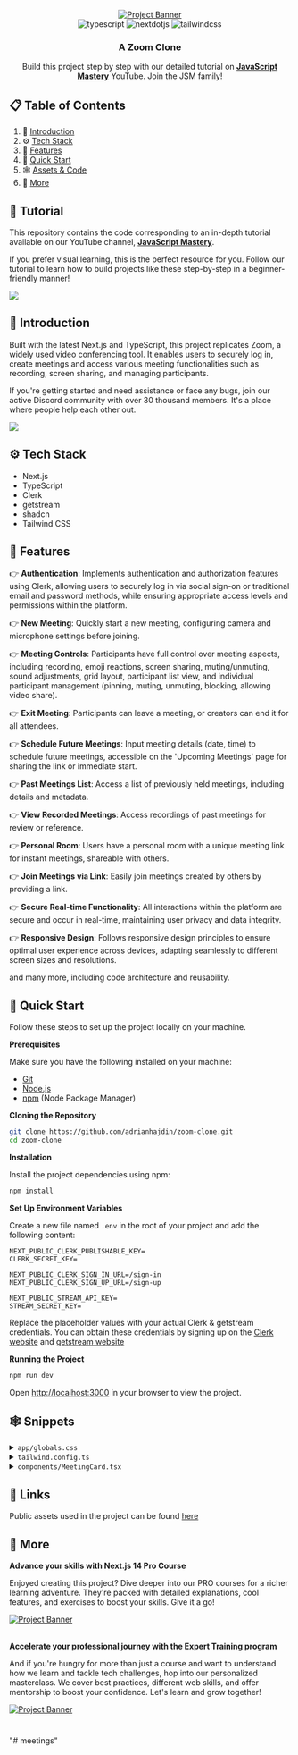 <div align="center">
  <br />
    <a href="https://youtu.be/R8CIO1DZ2b8" target="_blank">
      <img src="https://github.com/adrianhajdin/zoom-clone/assets/67959015/f09a8421-67d3-45ce-b9bc-a791cdc2774b" alt="Project Banner">
    </a>
  
  <br />

  <div>
    <img src="https://img.shields.io/badge/-TypeScript-black?style=for-the-badge&logoColor=white&logo=typescript&color=3178C6" alt="typescript" />
    <img src="https://img.shields.io/badge/-Next_JS-black?style=for-the-badge&logoColor=white&logo=nextdotjs&color=000000" alt="nextdotjs" />
    <img src="https://img.shields.io/badge/-Tailwind_CSS-black?style=for-the-badge&logoColor=white&logo=tailwindcss&color=06B6D4" alt="tailwindcss" />
  </div>

  <h3 align="center">A Zoom Clone</h3>

   <div align="center">
     Build this project step by step with our detailed tutorial on <a href="https://www.youtube.com/@javascriptmastery/videos" target="_blank"><b>JavaScript Mastery</b></a> YouTube. Join the JSM family!
    </div>
</div>

## 📋 <a name="table">Table of Contents</a>

1. 🤖 [Introduction](#introduction)
2. ⚙️ [Tech Stack](#tech-stack)
3. 🔋 [Features](#features)
4. 🤸 [Quick Start](#quick-start)
5. 🕸️ [Assets & Code](#snippets)
6. 🚀 [More](#more)

## 🚨 Tutorial

This repository contains the code corresponding to an in-depth tutorial available on our YouTube channel, <a href="https://www.youtube.com/@javascriptmastery/videos" target="_blank"><b>JavaScript Mastery</b></a>. 

If you prefer visual learning, this is the perfect resource for you. Follow our tutorial to learn how to build projects like these step-by-step in a beginner-friendly manner!

<a href="https://youtu.be/R8CIO1DZ2b8" target="_blank"><img src="https://github.com/sujatagunale/EasyRead/assets/151519281/1736fca5-a031-4854-8c09-bc110e3bc16d" /></a>

## <a name="introduction">🤖 Introduction</a>

Built with the latest Next.js and TypeScript, this project replicates Zoom, a widely used video conferencing tool. It enables users to securely log in, create meetings and access various meeting functionalities such as recording, screen sharing, and managing participants.

If you're getting started and need assistance or face any bugs, join our active Discord community with over 30 thousand members. It's a place where people help each other out.

<a href="https://discord.com/invite/n6EdbFJ" target="_blank"><img src="https://github.com/sujatagunale/EasyRead/assets/151519281/618f4872-1e10-42da-8213-1d69e486d02e" /></a>

## <a name="tech-stack">⚙️ Tech Stack</a>

- Next.js
- TypeScript
- Clerk
- getstream
- shadcn
- Tailwind CSS

## <a name="features">🔋 Features</a>


👉 **Authentication**: Implements authentication and authorization features using Clerk, allowing users to securely log in via social sign-on or traditional email and password methods, while ensuring appropriate access levels and permissions within the platform.

👉 **New Meeting**: Quickly start a new meeting, configuring camera and microphone settings before joining.

👉 **Meeting Controls**: Participants have full control over meeting aspects, including recording, emoji reactions, screen sharing, muting/unmuting, sound adjustments, grid layout, participant list view, and individual participant management (pinning, muting, unmuting, blocking, allowing video share).

👉 **Exit Meeting**: Participants can leave a meeting, or creators can end it for all attendees.

👉 **Schedule Future Meetings**: Input meeting details (date, time) to schedule future meetings, accessible on the 'Upcoming Meetings' page for sharing the link or immediate start.

👉 **Past Meetings List**: Access a list of previously held meetings, including details and metadata.

👉 **View Recorded Meetings**: Access recordings of past meetings for review or reference.

👉 **Personal Room**: Users have a personal room with a unique meeting link for instant meetings, shareable with others.

👉 **Join Meetings via Link**: Easily join meetings created by others by providing a link.

👉 **Secure Real-time Functionality**: All interactions within the platform are secure and occur in real-time, maintaining user privacy and data integrity.

👉 **Responsive Design**: Follows responsive design principles to ensure optimal user experience across devices, adapting seamlessly to different screen sizes and resolutions.

and many more, including code architecture and reusability. 

## <a name="quick-start">🤸 Quick Start</a>

Follow these steps to set up the project locally on your machine.

**Prerequisites**

Make sure you have the following installed on your machine:

- [Git](https://git-scm.com/)
- [Node.js](https://nodejs.org/en)
- [npm](https://www.npmjs.com/) (Node Package Manager)

**Cloning the Repository**

```bash
git clone https://github.com/adrianhajdin/zoom-clone.git
cd zoom-clone
```

**Installation**

Install the project dependencies using npm:

```bash
npm install
```

**Set Up Environment Variables**

Create a new file named `.env` in the root of your project and add the following content:

```env
NEXT_PUBLIC_CLERK_PUBLISHABLE_KEY=
CLERK_SECRET_KEY=

NEXT_PUBLIC_CLERK_SIGN_IN_URL=/sign-in
NEXT_PUBLIC_CLERK_SIGN_UP_URL=/sign-up

NEXT_PUBLIC_STREAM_API_KEY=
STREAM_SECRET_KEY=
```

Replace the placeholder values with your actual Clerk & getstream credentials. You can obtain these credentials by signing up on the [Clerk website](https://clerk.com/) and [getstream website](https://getstream.io/)

**Running the Project**

```bash
npm run dev
```

Open [http://localhost:3000](http://localhost:3000) in your browser to view the project.

## <a name="snippets">🕸️ Snippets</a>

<details>
<summary><code>app/globals.css</code></summary>

```css
@tailwind base;
@tailwind components;
@tailwind utilities;

* {
  margin: 0;
  padding: 0;
  box-sizing: border-box;
}

/* ======== stream css overrides ======== */
.str-video__call-stats {
  max-width: 500px;
  position: relative;
}

.str-video__speaker-layout__wrapper {
  max-height: 700px;
}

.str-video__participant-details {
  color: white;
}

.str-video__menu-container {
  color: white;
}

.str-video__notification {
  color: white;
}

.str-video__participant-list {
  background-color: #1c1f2e;
  padding: 10px;
  border-radius: 10px;
  color: white;
  height: 100%;
}

.str-video__call-controls__button {
  height: 40px;
}

.glassmorphism {
  background: rgba(255, 255, 255, 0.25);
  backdrop-filter: blur(4px);
  -webkit-backdrop-filter: blur(4px);
}
.glassmorphism2 {
  background: rgba(18, 17, 17, 0.25);
  backdrop-filter: blur(8px);
  -webkit-backdrop-filter: blur(8px);
}

/* ==== clerk class override ===== */

.cl-userButtonPopoverActionButtonIcon {
  color: white;
}

.cl-logoBox {
  height: 40px;
}
.cl-dividerLine {
  background: #252a41;
  height: 2px;
}

.cl-socialButtonsIconButton {
  border: 3px solid #565761;
}

.cl-internal-wkkub3 {
  color: white;
}
.cl-userButtonPopoverActionButton {
  color: white;
}

/* =============================== */

@layer utilities {
  .flex-center {
    @apply flex justify-center items-center;
  }

  .flex-between {
    @apply flex justify-between items-center;
  }
}

/* animation */

.show-block {
  width: 100%;
  max-width: 350px;
  display: block;
  animation: show 0.7s forwards linear;
}

@keyframes show {
  0% {
    animation-timing-function: ease-in;
    width: 0%;
  }

  100% {
    animation-timing-function: ease-in;
    width: 100%;
  }
}
```

</details>

<details>
<summary><code>tailwind.config.ts</code></summary>

```typescript
import type { Config } from 'tailwindcss';

const config = {
  darkMode: ['class'],
  content: [
    './pages/**/*.{ts,tsx}',
    './components/**/*.{ts,tsx}',
    './app/**/*.{ts,tsx}',
    './src/**/*.{ts,tsx}',
  ],
  prefix: '',
  theme: {
    container: {
      center: true,
      padding: '2rem',
      screens: {
        '2xl': '1400px',
      },
    },
    extend: {
      colors: {
        dark: {
          1: '#1C1F2E',
          2: '#161925',
          3: '#252A41',
          4: '#1E2757',
        },
        blue: {
          1: '#0E78F9',
        },
        sky: {
          1: '#C9DDFF',
          2: '#ECF0FF',
          3: '#F5FCFF',
        },
        orange: {
          1: '#FF742E',
        },
        purple: {
          1: '#830EF9',
        },
        yellow: {
          1: '#F9A90E',
        },
      },
      keyframes: {
        'accordion-down': {
          from: { height: '0' },
          to: { height: 'var(--radix-accordion-content-height)' },
        },
        'accordion-up': {
          from: { height: 'var(--radix-accordion-content-height)' },
          to: { height: '0' },
        },
      },
      animation: {
        'accordion-down': 'accordion-down 0.2s ease-out',
        'accordion-up': 'accordion-up 0.2s ease-out',
      },
      backgroundImage: {
        hero: "url('/images/hero-background.png')",
      },
    },
  },
  plugins: [require('tailwindcss-animate')],
} satisfies Config;

export default config;
```

</details>

<details>
<summary><code>components/MeetingCard.tsx</code></summary>

```typescript
"use client";

import Image from "next/image";

import { cn } from "@/lib/utils";
import { Button } from "./ui/button";
import { avatarImages } from "@/constants";
import { useToast } from "./ui/use-toast";

interface MeetingCardProps {
  title: string;
  date: string;
  icon: string;
  isPreviousMeeting?: boolean;
  buttonIcon1?: string;
  buttonText?: string;
  handleClick: () => void;
  link: string;
}

const MeetingCard = ({
  icon,
  title,
  date,
  isPreviousMeeting,
  buttonIcon1,
  handleClick,
  link,
  buttonText,
}: MeetingCardProps) => {
  const { toast } = useToast();

  return (
    <section className="flex min-h-[258px] w-full flex-col justify-between rounded-[14px] bg-dark-1 px-5 py-8 xl:max-w-[568px]">
      <article className="flex flex-col gap-5">
        <Image src={icon} alt="upcoming" width={28} height={28} />
        <div className="flex justify-between">
          <div className="flex flex-col gap-2">
            <h1 className="text-2xl font-bold">{title}</h1>
            <p className="text-base font-normal">{date}</p>
          </div>
        </div>
      </article>
      <article className={cn("flex justify-center relative", {})}>
        <div className="relative flex w-full max-sm:hidden">
          {avatarImages.map((img, index) => (
            <Image
              key={index}
              src={img}
              alt="attendees"
              width={40}
              height={40}
              className={cn("rounded-full", { absolute: index > 0 })}
              style={{ top: 0, left: index * 28 }}
            />
          ))}
          <div className="flex-center absolute left-[136px] size-10 rounded-full border-[5px] border-dark-3 bg-dark-4">
            +5
          </div>
        </div>
        {!isPreviousMeeting && (
          <div className="flex gap-2">
            <Button onClick={handleClick} className="rounded bg-blue-1 px-6">
              {buttonIcon1 && (
                <Image src={buttonIcon1} alt="feature" width={20} height={20} />
              )}
              &nbsp; {buttonText}
            </Button>
            <Button
              onClick={() => {
                navigator.clipboard.writeText(link);
                toast({
                  title: "Link Copied",
                });
              }}
              className="bg-dark-4 px-6"
            >
              <Image
                src="/icons/copy.svg"
                alt="feature"
                width={20}
                height={20}
              />
              &nbsp; Copy Link
            </Button>
          </div>
        )}
      </article>
    </section>
  );
};

export default MeetingCard;
```

</details>

## <a name="links">🔗 Links</a>

Public assets used in the project can be found [here](https://drive.google.com/file/d/1ofTpWii_sCIdJ14uQ431xWVXpYgjtQ8Q/view?usp=sharing)

## <a name="more">🚀 More</a>

**Advance your skills with Next.js 14 Pro Course**

Enjoyed creating this project? Dive deeper into our PRO courses for a richer learning adventure. They're packed with detailed explanations, cool features, and exercises to boost your skills. Give it a go!

<a href="https://jsmastery.pro/next14" target="_blank">
<img src="https://github.com/sujatagunale/EasyRead/assets/151519281/557837ce-f612-4530-ab24-189e75133c71" alt="Project Banner">
</a>

<br />
<br />

**Accelerate your professional journey with the Expert Training program**

And if you're hungry for more than just a course and want to understand how we learn and tackle tech challenges, hop into our personalized masterclass. We cover best practices, different web skills, and offer mentorship to boost your confidence. Let's learn and grow together!

<a href="https://www.jsmastery.pro/masterclass" target="_blank">
<img src="https://github.com/sujatagunale/EasyRead/assets/151519281/fed352ad-f27b-400d-9b8f-c7fe628acb84" alt="Project Banner">
</a>

#
"# meetings" 
